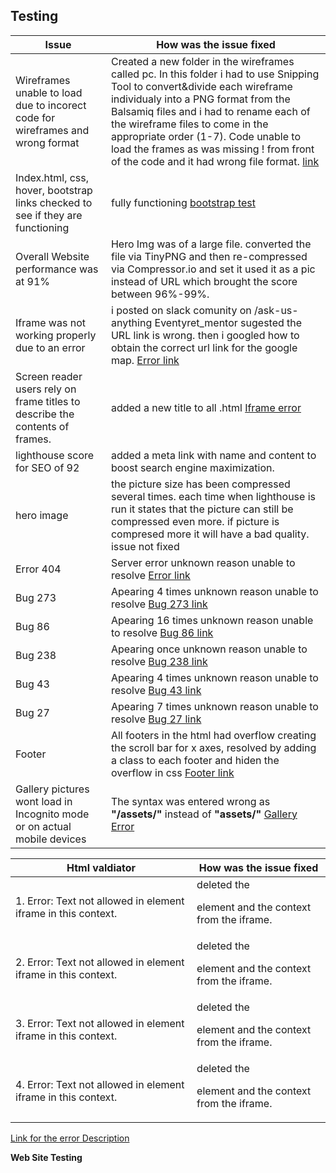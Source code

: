 ## Testing

**Issue**       |       **How was the issue fixed** 
----------------|-------------------------------------|
Wireframes unable to load due to incorect code for wireframes and wrong format | Created a new folder in the wireframes called pc. In this folder i had to use Snipping Tool to convert&divide each wireframe individualy into a PNG format from the Balsamiq files and i had to rename each of the wireframe files to come in the appropriate order (1-7). Code unable to load the frames as was missing ! from front of the code and it had wrong file format. [link](/assets/testings/PNG.PNG)
Index.html, css, hover, bootstrap links checked to see if they are functioning | fully functioning [bootstrap test](/assets/testings/links.PNG)
Overall Website performance was at 91% | Hero Img was of a large file. converted the file via TinyPNG and then re-compressed via Compressor.io and set it used it as a pic instead of URL which brought the score between 96%-99%.
Iframe was not working properly due to an error | i posted on slack comunity on /ask-us-anything Eventyret_mentor sugested the URL link is wrong. then i googled how to obtain the correct url link for the google map. [Error link](/assets/testings/error1-iframe.PNG)
Screen reader users rely on frame titles to describe the contents of frames. | added a new title to all .html [Iframe error](/assets/testings/html-iframe.PNG)
lighthouse score for SEO of 92 | added a meta link with name and content to boost search engine maximization.
hero image | the picture size has been compressed several times. each time when lighthouse is run it states that the picture can still be compressed even more. if picture is compresed more it will have a bad quality. issue not fixed
Error 404 | Server error unknown reason unable to resolve [Error link](/assets/testings/server-error.PNG)
Bug 273 | Apearing 4 times unknown reason unable to resolve [Bug 273 link](/assets/testings/bug-273.PNG) 
Bug 86 | Apearing 16 times unknown reason unable to resolve [Bug 86 link](/assets/testings/bug-86.PNG)
Bug 238 | Apearing once unknown reason unable to resolve [Bug 238 link](/assets/testings/bug-238.PNG)
Bug 43 | Apearing 4 times unknown reason unable to resolve [Bug 43 link](/assets/testings/bug-43.PNG)
Bug 27 | Apearing 7 times unknown reason unable to resolve [Bug 27 link](/assets/testings/bug-27.PNG)
Footer | All footers in the html had overflow creating the scroll bar for x axes, resolved by adding a class to each footer and hiden the overflow in css [Footer link](/assets/testings/test1.PNG)
Gallery pictures wont load in Incognito mode or on actual mobile devices | The syntax was entered wrong as **"/assets/"** instead of **"assets/"** [Gallery Error](/assets/testings/galleryerror.PNG)







**Html valdiator**  | **How was the issue fixed** 
--------------------|----------------------------|
1. Error: Text not allowed in element iframe in this context.| deleted the <p> element and the context from the iframe.
2. Error: Text not allowed in element iframe in this context. | deleted the <p> element and the context from the iframe.
3. Error: Text not allowed in element iframe in this context. | deleted the <p> element and the context from the iframe.
4. Error: Text not allowed in element iframe in this context. | deleted the <p> element and the context from the iframe.
[Link for the error Description](/assets/testings/html-classes.PNG)


**Web Site Testing**
